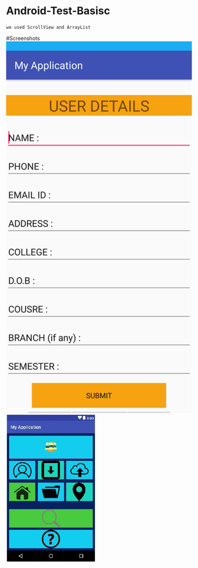# Android-Test-Basisc

```
we used ScrollView and ArrayList 
```
#Screenshots
![alt text](https://github.com/97sameersharma/Android-Test-Basisc/blob/master/device-2018-07-03-115414.png)
![alt text](https://github.com/97sameersharma/Android-Test-Basisc/blob/master/Capture.JPG) 
